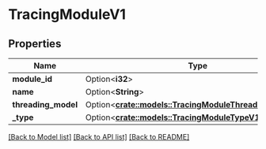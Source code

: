 # TracingModuleV1

## Properties

Name | Type | Description | Notes
------------ | ------------- | ------------- | -------------
**module_id** | Option<**i32**> |  | [optional]
**name** | Option<**String**> |  | [optional]
**threading_model** | Option<[**crate::models::TracingModuleThreadingModelV1**](TracingModuleThreadingModelV1.md)> |  | [optional]
**_type** | Option<[**crate::models::TracingModuleTypeV1**](TracingModuleTypeV1.md)> |  | [optional]

[[Back to Model list]](../README.md#documentation-for-models) [[Back to API list]](../README.md#documentation-for-api-endpoints) [[Back to README]](../README.md)


